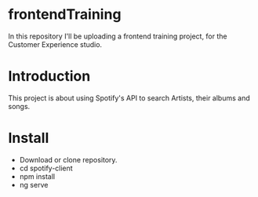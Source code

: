 # frontendTraining
In this repository I'll be uploading a frontend training project, for the Customer Experience studio.

# Introduction
This project is about using Spotify's API to search Artists, their albums and songs.

# Install

* Download or clone repository.
* cd spotify-client
* npm install
* ng serve
